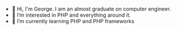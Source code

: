 - 👋 Hi, I'm George. I am an almost graduate on computer engineer.
- 👀 I’m interested in PHP and everything around it.
- 🌱 I’m currently learning PHP and PHP frameworks

<!---
George-god/George-god is a ✨ special ✨ repository because its `README.md` (this file) appears on your GitHub profile.
You can click the Preview link to take a look at your changes.
--->
